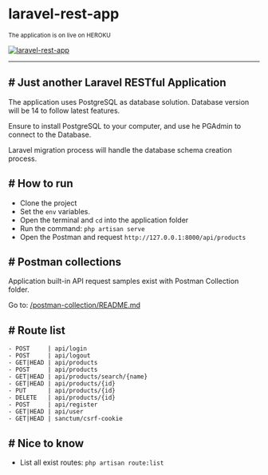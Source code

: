 # laravel-rest-app

<small> The application is on live on HEROKU </small> 

<a href="https://laravel-rest-app.herokuapp.com" rel="laravel-rest-app">![laravel-rest-app](https://img.shields.io/badge/Heroku-430098?style=for-the-badge&logo=heroku&logoColor=white)</a> 

---
## # Just another Laravel RESTful Application

The application uses PostgreSQL as database solution.
Database version will be 14 to follow latest features. 

Ensure to install PostgreSQL to your computer, and use he PGAdmin to connect to the Database.

Laravel migration process will handle the database schema creation process.

## # How to run
- Clone the project
- Set the `env` variables.
- Open the terminal and `cd` into the application folder
- Run the command: `php artisan serve`
- Open the Postman and request `http://127.0.0.1:8000/api/products` 

## # Postman collections
Application built-in API request samples exist with Postman Collection folder.

Go to: [/postman-collection/README.md](postman-collection/)

## # Route list
    - POST     | api/login 
    - POST     | api/logout 
    - GET|HEAD | api/products 
    - POST     | api/products 
    - GET|HEAD | api/products/search/{name} 
    - GET|HEAD | api/products/{id} 
    - PUT      | api/products/{id} 
    - DELETE   | api/products/{id} 
    - POST     | api/register 
    - GET|HEAD | api/user 
    - GET|HEAD | sanctum/csrf-cookie 
                

## # Nice to know
- List all exist routes: `php artisan route:list`